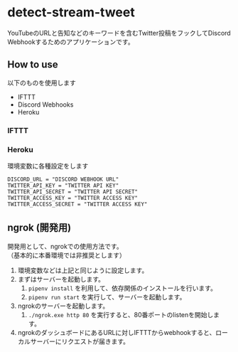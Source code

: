 # detect-stream-tweet

YouTubeのURLと告知などのキーワードを含むTwitter投稿をフックしてDiscord Webhookするためのアプリケーションです。

## How to use

以下のものを使用します

- IFTTT
- Discord Webhooks
- Heroku

### IFTTT


### Heroku

環境変数に各種設定をします

```
DISCORD_URL = "DISCORD WEBHOOK URL"
TWITTER_API_KEY = "TWITTER API KEY"
TWITTER_API_SECRET = "TWITTER API SECRET"
TWITTER_ACCESS_KEY = "TWITTER ACCESS KEY"
TWITTER_ACCESS_SECRET = "TWITTER ACCESS KEY"
```


## ngrok (開発用)

開発用として、ngrokでの使用方法です。       
（基本的に本番環境では非推奨とします）

1. 環境変数などは上記と同じように設定します。
1. まずはサーバーを起動します。
    1. `pipenv install` を利用して、依存関係のインストールを行います。
    1. `pipenv run start` を実行して、サーバーを起動します。
1. ngrokのサーバーを起動します。
    1. `./ngrok.exe http 80` を実行すると、80番ポートのlistenを開始します。
1. ngrokのダッシュボードにあるURLに対しIFTTTからwebhookすると、ローカルサーバーにリクエストが届きます。
